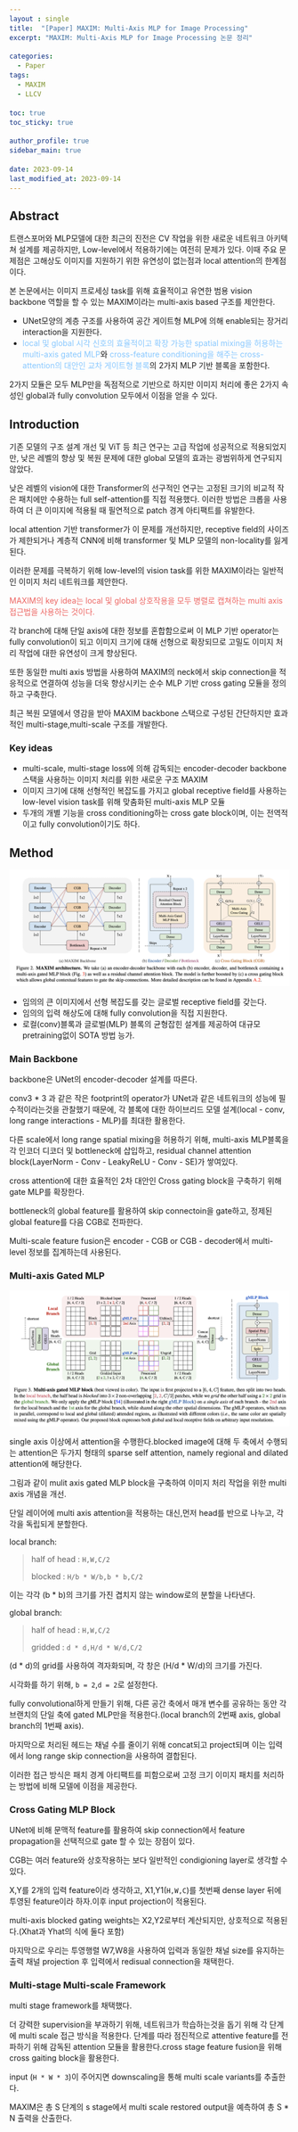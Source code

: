 ```yaml
---
layout : single
title:  "[Paper] MAXIM: Multi-Axis MLP for Image Processing"
excerpt: "MAXIM: Multi-Axis MLP for Image Processing 논문 정리"

categories:
  - Paper
tags:
  - MAXIM
  - LLCV

toc: true
toc_sticky: true

author_profile: true
sidebar_main: true

date: 2023-09-14
last_modified_at: 2023-09-14
---
```



## Abstract

트랜스포머와 MLP모델에 대한 최근의 진전은 CV 작업을 위한 새로운 네트워크 아키텍쳐 설계를 제공하지만, Low-level에서 적용하기에는 여전히 문제가 있다. 이때 주요 문제점은 고해상도 이미지를 지원하기 위한 유연성이 없는점과 local attention의 한계점이다.

본 논문에서는 이미지 프로세싱 task를 위해 효율적이고 유연한 범용 vision backbone 역할을 할 수 있는 MAXIM이라는 multi-axis based 구조를 제안한다.

- UNet모양의 계층 구조를 사용하여 공간 게이트형 MLP에 의해 enable되는 장거리 interaction을 지원한다.
- <span style="color: #88c8ff"> local 및 global 시각 신호의 효율적이고 확장 가능한 spatial mixing을 허용하는 multi-axis gated MLP</span>와 <span style="color: #88c8ff"> cross-feature conditioning을 해주는 cross-attention의 대안인 교차 게이트형 블록</Span>의 2가지 MLP 기반 블록을 포함한다.

2가지 모듈은 모두 MLP만을 독점적으로 기반으로 하지만 이미지 처리에 좋은 2가지 속성인 global과 fully convolution 모두에서 이점을 얻을 수 있다.



## Introduction

기존 모델의 구조 설계 개선 및 ViT 등 최근 연구는 고급 작업에 성공적으로 적용되었지만, 낮은 레벨의 향상 및 복원 문제에 대한 global 모델의 효과는 광범위하게 연구되지 않았다.

낮은 레벨의 vision에 대한 Transformer의 선구적인 연구는 고정된 크기의 비교적 작은 패치에만 수용하는 full self-attention를 직접 적용했다. 이러한 방법은 크롭을 사용하여 더 큰 이미지에 적용될 때 필연적으로 patch 경계 아티팩트를 유발한다.

local attention 기반 transformer가 이 문제를 개선하지만, receptive field의 사이즈가 제한되거나 계층적 CNN에 비해 transformer 및 MLP 모델의 non-locality를 잃게 된다.

이러한 문제를 극복하기 위해 low-level의 vision task를 위한 MAXIM이라는 일반적인 이미지 처리 네트워크를 제안한다.

<span style="color: #ed6663"> MAXIM의 key idea는 local 및 global 상호작용을 모두 병렬로 캡쳐하는 multi axis 접근법을 사용하는 것이다.

각 branch에 대해 단일 axis에 대한 정보를 혼합함으로써 이 MLP 기반 operator는 fully convolution이 되고 이미지 크기에 대해 선형으로 확장되므로 고밀도 이미지 처리 작업에 대한 유연성이 크게 향상된다.</span>

또한 동일한 multi axis 방법을 사용하여 MAXIM의 neck에서 skip connection을 적응적으로 연결하여 성능을 더욱 향상시키는 순수 MLP 기반 cross gating 모듈을 정의하고 구축한다.

최근 복원 모델에서 영감을 받아 MAXIM backbone 스택으로 구성된 간단하지만 효과적인 multi-stage,multi-scale 구조를 개발한다.



### Key ideas

- multi-scale, multi-stage loss에 의해 감독되는 encoder-decoder backbone 스택을 사용하는 이미지 처리를 위한 새로운 구조 MAXIM
- 이미지 크기에 대해 선형적인 복잡도를 가지고 global receptive field를 사용하는 low-level vision task를 위해 맞춤화된 multi-axis MLP 모듈
- 두개의 개별 기능을 cross conditioning하는 cross gate block이며, 이는 전역적이고 fully convolution이기도 하다.



## Method

<p align="center"><img src="/assets/images/Paper/MAXIM/figure_1.png"></p>

- 임의의 큰 이미지에서 선형 복잡도를 갖는 글로벌 receptive field를 갖는다.
- 임의의 입력 해상도에 대해 fully convolution을 직접 지원한다.
- 로컬(conv)블록과 글로벌(MLP) 블록의 균형잡힌 설계를 제공하여 대규모 pretraining없이 SOTA 방법 능가.

### Main Backbone

backbone은 UNet의 encoder-decoder 설계를 따른다.

conv3 * 3 과 같은 작은 footprint의 operator가 UNet과 같은 네트워크의 성능에 필수적이라는것을 관찰했기 때문에, 각 블록에 대한 하이브리드 모델 설계(local - conv, long range interactions - MLP)를 최대한 활용한다.

다른 scale에서 long range spatial mixing을 허용하기 위해, multi-axis MLP블록을 각 인코더 디코더 및 bottleneck에 삽입하고, residual channel attention block(LayerNorm - Conv - LeakyReLU - Conv - SE)가 쌓여있다.

cross attention에 대한 효율적인 2차 대안인 Cross gating block을 구축하기 위해 gate MLP를 확장한다.

bottleneck의 global feature를 활용하여 skip connectoin을 gate하고, 정제된 global feature를 다음 CGB로 전파한다.

Multi-scale feature fusion은 encoder - CGB or CGB - decoder에서 multi-level 정보를 집계하는데 사용된다.



### Multi-axis Gated MLP

<p align="center"><img src="/assets/images/Paper/MAXIM/figure_2.png"></p>

single axis 이상에서 attention을 수행한다.blocked image에 대해 두 축에서 수행되는 attention은 두가지 형태의 sparse self attention, namely regional and dilated attention에 해당한다.

그림과 같이 mulit axis gated MLP block을 구축하여 이미지 처리 작업을 위한 multi axis 개념을 개선.

단일 레이어에 multi axis attention을 적용하는 대신,먼저 head를 반으로 나누고, 각각을 독립되게 분할한다.

local branch:

> half of head : `H,W,C/2`
>
> blocked : `H/b * W/b,b * b,C/2`

이는 각각 (b * b)의 크기를 가진 겹치지 않는 window로의 분할을 나타낸다.

global branch:

> half of head : `H,W,C/2`
>
> gridded : `d * d,H/d * W/d,C/2`

(d * d)의 grid를 사용하여 격자화되며, 각 창은 (H/d * W/d)의 크기를 가진다.



시각화를 하기 위해, `b = 2`,`d = 2`로 설정한다.

fully convolutional하게 만들기 위해, 다른 공간 축에서 매개 변수를 공유하는 동안 각 브랜치의 단일 축에 gated MLP만을 적용한다.(local branch의 2번째 axis, global branch의 1번째 axis).



마지막으로 처리된 헤드는 채널 수를 줄이기 위해 concat되고 project되며 이는 입력에서 long range skip connection을 사용하여 결합된다.

이러한 접근 방식은 패치 경계 아티팩트를 피함으로써 고정 크기 이미지 패치를 처리하는 방법에 비해 모델에 이점을 제공한다.



### Cross Gating MLP Block

UNet에 비해 문맥적 feature를 활용하여 skip connection에서 feature propagation을 선택적으로 gate 할 수 있는 장점이 있다.

CGB는 여러 feature와 상호작용하는 보다 일반적인 condigioning layer로 생각할 수 있다.

X,Y를 2개의 입력 feature이라 생각하고, X1,Y1(`H,W,C`)를 첫번째 dense layer 뒤에 투영된 feature이라 하자.이후 input projection이 적용된다.



multi-axis blocked gating weights는 X2,Y2로부터 계산되지만, 상호적으로 적용된다.(Xhat과 Yhat의 식에 둘다 포함)

마지막으로 우리는 투영행렬 W7,W8을 사용하여 입력과 동일한 채널 size를 유지하는 출력 채널 projection 후 입력에서 redisual connection을 채택한다.



### Multi-stage Multi-scale Framework

multi stage framework를 채택했다.

더 강력한 supervision을 부과하기 위해, 네트워크가 학습하는것을 돕기 위해 각 단계에 multi scale 접근 방식을 적용한다. 단계를 따라 점진적으로 attentive feature를 전파하기 위해 감독된 attention 모듈을 활용한다.cross stage feature fusion을 위해 cross gaiting block을 활용한다.

input (`H * W * 3`)이 주어지면 downscaling을 통해 multi scale variants를 추출한다.

MAXIM은 총 S 단계의 s stage에서 multi scale restored output을 예측하여 총 S * N 출력을 산출한다.



